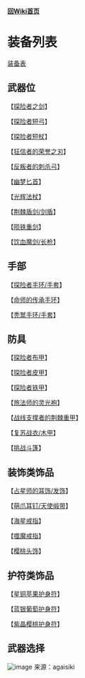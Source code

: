 [**回Wiki首页**](../README.md)
# 装备列表
[装备表](https://hazukikaguya-my.sharepoint.com/:x:/g/personal/hazukikaguya_office_inari_site/EfbRJ5KtOspKjfnbAjkT_0EBS9YAcHEh68-6XLvtCL5PoA?e=LusGP9) 

## 武器位

【[探险者之剑](探险者之剑.md)】   

【[探险者短弓](探险者短弓.md)】   

【[探险者短杖](探险者短杖.md)】   

【[狂信者的荣誉之刃](狂信者的荣誉之刃.md)】   

【[反叛者的刺杀弓](反叛者的刺杀弓.md)】    

【[幽梦匕首](幽梦匕首.md)】    

【[光辉法杖](光辉法杖.md)】     

【[荆棘盾剑/剑盾](荆棘盾剑.md)】    

【[陨铁重剑](陨铁重剑.md)】    

【[饮血魔剑/长枪](饮血魔剑.md)】    

## 手部

【[探险者手环/手套](探险者手环.md)】   

【[命师的传承手环](命师的传承手环.md)】    

【[秃鹫手环/手套](秃鹫手环.md)】    

## 防具

【[探险者布甲](探险者布甲.md)】   

【[探险者皮甲](探险者皮甲.md)】   

【[探险者铁甲](探险者铁甲.md)】   

【[旅法师的灵光袍](旅法师的灵光袍.md)】     

【[战线支撑者的荆棘重甲](战线支撑者的荆棘重甲.md)】    

【[复苏战衣/木甲](复苏战衣.md)】    

【[挑战斗篷](挑战斗篷.md)】    

## 装饰类饰品

【[占星师的耳饰/发饰](占星师的耳饰.md)】    

【[萌爪耳钉/天使缎带](萌爪耳钉.md)】    

【[海星戒指](海星戒指.md)】    

【[噬魔戒指](噬魔戒指.md)】    

【[樱桃头饰](樱桃头饰.md)】    

## 护符类饰品

【[星铜苹果护身符](苹果.md)】    

【[蓝银葡萄护身符](葡萄.md)】    

【[紫晶樱桃护身符](樱桃.md)】    

## 武器选择
![image](https://user-images.githubusercontent.com/35645329/193932557-2fdb20b6-55e2-47dc-96b2-4d37fdb03615.png)
来源：agaisiki  
